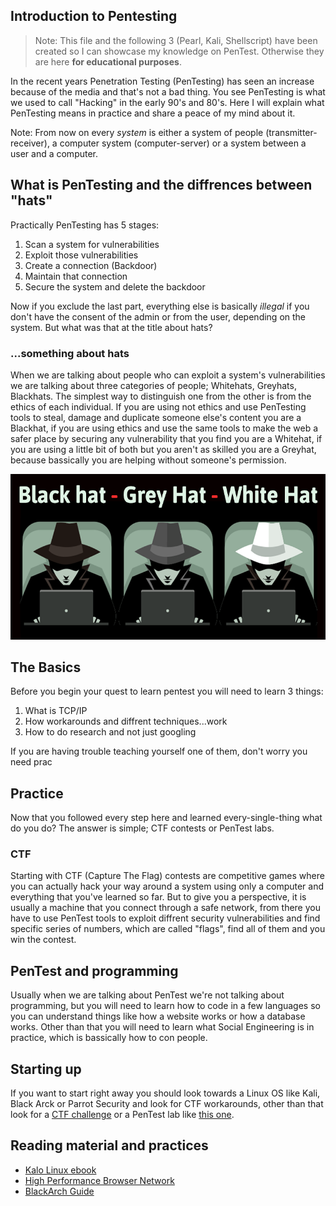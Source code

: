 ## Introduction to Pentesting
> Note: This file and the following 3 (Pearl, Kali, Shellscript) have been created so I can showcase my knowledge on PenTest. Otherwise they are here **for educational purposes**.

In the recent years Penetration Testing (PenTesting) has seen an increase because of the media and that's not a bad thing. You see PenTesting is what we used to call "Hacking" in the early 90's and 80's. Here I will explain what PenTesting means in practice and share a peace of my mind about it.

Note: From now on every *system* is either a system of people (transmitter-receiver), a computer system (computer-server) or a system between a user and a computer.

## What is PenTesting and the diffrences between "hats"
Practically PenTesting has 5 stages:

1. Scan a system for vulnerabilities
2. Exploit those vulnerabilities
3. Create a connection (Backdoor)
4. Maintain that connection
5. Secure the system and delete the backdoor

Now if you exclude the last part, everything else is basically *illegal* if you don't have the consent of the admin or from the user, depending on the system. But what was that at the title about hats?

### ...something about hats
When we are talking about people who can exploit a system's vulnerabilities we are talking about three categories of people; Whitehats, Greyhats, Blackhats. The simplest way to distinguish one from the other is from the ethics of each individual. If you are using not ethics and use PenTesting tools to steal, damage and duplicate someone else's content you are a Blackhat, if you are using ethics and use the same tools to make the web a safer place by securing any vulnerability that you find you are a Whitehat, if you are using a little bit of both but you aren't as skilled you are a Greyhat, because bassically you are helping without someone's permission.  

<div align="center">
  <img src ="Hackers.png" alt="Hats" style=img/>
</div>

## The Basics
Before you begin your quest to learn pentest you will need to learn 3 things:

1. What is TCP/IP
2. How workarounds and diffrent techniques...work
3. How to do research and not just googling

If you are having trouble teaching yourself one of them, don't worry you need prac

## Practice 
Now that you followed every step here and learned every-single-thing what do you do? The answer is simple; CTF contests or PenTest labs.

### CTF
Starting with CTF (Capture The Flag) contests are competitive games where you can actually hack your way around a system using only a computer and everything that you've learned so far. But to give you a perspective, it is usually a machine that you connect through a safe network, from there you have to use PenTest tools to exploit diffrent security vulnerabilities and find specific series of numbers, which are called "flags", find all of them and you win the contest.

## PenTest and programming
Usually when we are talking about PenTest we're not talking about programming, but you will need to learn how to code in a few languages so you can understand things like how a website works or how a database works. Other than that you will need to learn what Social Engineering is in practice, which is bassically how to con people.

## Starting up
If you want to start right away you should look towards a Linux OS like Kali, Black Arck or Parrot Security and look for CTF workarounds, other than that look for a [CTF challenge](http://captf.com/practice-ctf/) or a PenTest lab like [this one](https://www.hackthebox.eu/).

## Reading material and practices
+ [Kalo Linux ebook](https://www.kali.org/download-kali-linux-revealed-book/)
+ [High Performance Browser Network](https://hpbn.co/)
+ [BlackArch Guide](https://blackarch.org/guide.pdf)
